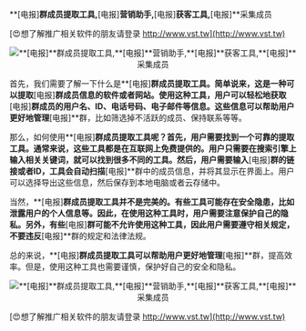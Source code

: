 **[电报]**群成员提取工具,**[电报]**营销助手,**[电报]**获客工具,**[电报]**采集成员

[😍想了解推广相关软件的朋友请登录 http://www.vst.tw](http://www.vst.tw)

 <center><img src="https://vst.tw/MP4/tuiguang/png/3.png" alt="**[电报]**群成员提取工具,**[电报]**营销助手,**[电报]**获客工具,**[电报]**采集成员"></center>

首先，我们需要了解一下什么是**[电报]**群成员提取工具。简单说来，这是一种可以提取**[电报]**群成员信息的软件或者网站。使用这种工具，用户可以轻松地获取**[电报]**群成员的用户名、ID、电话号码、电子邮件等信息。这些信息可以帮助用户更好地管理**[电报]**群，比如筛选掉不活跃的成员、保持联系等等。

那么，如何使用**[电报]**群成员提取工具呢？首先，用户需要找到一个可靠的提取工具。通常来说，这些工具都是在互联网上免费提供的。用户只需要在搜索引擎上输入相关关键词，就可以找到很多不同的工具。然后，用户需要输入**[电报]**群的链接或者ID，工具会自动扫描**[电报]**群中的成员信息，并将其显示在界面上。用户可以选择导出这些信息，然后保存到本地电脑或者云存储中。

当然，**[电报]**群成员提取工具并不是完美的。有些工具可能存在安全隐患，比如泄露用户的个人信息等。因此，在使用这种工具时，用户需要注意保护自己的隐私。另外，有些**[电报]**群可能不允许使用这种工具，因此用户需要遵守相关规定，不要违反**[电报]**群的规定和法律法规。

总的来说，**[电报]**群成员提取工具可以帮助用户更好地管理**[电报]**群，提高效率。但是，使用这种工具也需要谨慎，保护好自己的安全和隐私。

 <center><img src="https://vst.tw/MP4/tuiguang/png/4.png" alt="**[电报]**群成员提取工具,**[电报]**营销助手,**[电报]**获客工具,**[电报]**采集成员"></center>

[😍想了解推广相关软件的朋友请登录 http://www.vst.tw](http://www.vst.tw)



